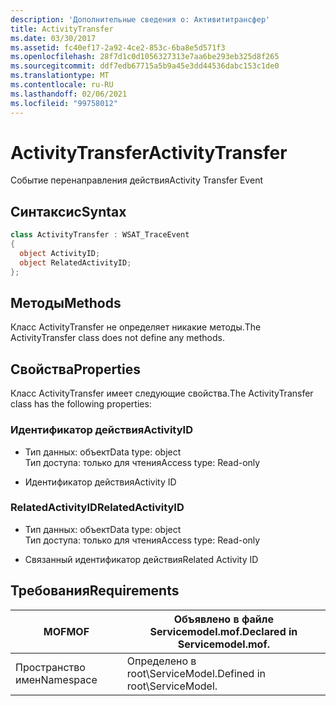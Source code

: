```yaml
---
description: 'Дополнительные сведения о: Активититрансфер'
title: ActivityTransfer
ms.date: 03/30/2017
ms.assetid: fc40ef17-2a92-4ce2-853c-6ba8e5d571f3
ms.openlocfilehash: 28f7d1c0d1056327313e7aa6be293eb325d8f265
ms.sourcegitcommit: ddf7edb67715a5b9a45e3dd44536dabc153c1de0
ms.translationtype: MT
ms.contentlocale: ru-RU
ms.lasthandoff: 02/06/2021
ms.locfileid: "99758012"
---
```

# <a name="activitytransfer"></a><span data-ttu-id="a28c1-103">ActivityTransfer</span><span class="sxs-lookup"><span data-stu-id="a28c1-103">ActivityTransfer</span></span>

<span data-ttu-id="a28c1-104">Событие перенаправления действия</span><span class="sxs-lookup"><span data-stu-id="a28c1-104">Activity Transfer Event</span></span>  
  
## <a name="syntax"></a><span data-ttu-id="a28c1-105">Синтаксис</span><span class="sxs-lookup"><span data-stu-id="a28c1-105">Syntax</span></span>  
  
```csharp
class ActivityTransfer : WSAT_TraceEvent  
{  
  object ActivityID;  
  object RelatedActivityID;  
};  
```  
  
## <a name="methods"></a><span data-ttu-id="a28c1-106">Методы</span><span class="sxs-lookup"><span data-stu-id="a28c1-106">Methods</span></span>  

 <span data-ttu-id="a28c1-107">Класс ActivityTransfer не определяет никакие методы.</span><span class="sxs-lookup"><span data-stu-id="a28c1-107">The ActivityTransfer class does not define any methods.</span></span>  
  
## <a name="properties"></a><span data-ttu-id="a28c1-108">Свойства</span><span class="sxs-lookup"><span data-stu-id="a28c1-108">Properties</span></span>  

 <span data-ttu-id="a28c1-109">Класс ActivityTransfer имеет следующие свойства.</span><span class="sxs-lookup"><span data-stu-id="a28c1-109">The ActivityTransfer class has the following properties:</span></span>  
  
### <a name="activityid"></a><span data-ttu-id="a28c1-110">Идентификатор действия</span><span class="sxs-lookup"><span data-stu-id="a28c1-110">ActivityID</span></span>  
  
- <span data-ttu-id="a28c1-111">Тип данных: объект</span><span class="sxs-lookup"><span data-stu-id="a28c1-111">Data type: object</span></span>  
    <span data-ttu-id="a28c1-112">Тип доступа: только для чтения</span><span class="sxs-lookup"><span data-stu-id="a28c1-112">Access type: Read-only</span></span>  
  
- <span data-ttu-id="a28c1-113">Идентификатор действия</span><span class="sxs-lookup"><span data-stu-id="a28c1-113">Activity ID</span></span>  
  
### <a name="relatedactivityid"></a><span data-ttu-id="a28c1-114">RelatedActivityID</span><span class="sxs-lookup"><span data-stu-id="a28c1-114">RelatedActivityID</span></span>  
  
- <span data-ttu-id="a28c1-115">Тип данных: объект</span><span class="sxs-lookup"><span data-stu-id="a28c1-115">Data type: object</span></span>  
    <span data-ttu-id="a28c1-116">Тип доступа: только для чтения</span><span class="sxs-lookup"><span data-stu-id="a28c1-116">Access type: Read-only</span></span>  
  
- <span data-ttu-id="a28c1-117">Связанный идентификатор действия</span><span class="sxs-lookup"><span data-stu-id="a28c1-117">Related Activity ID</span></span>  
  
## <a name="requirements"></a><span data-ttu-id="a28c1-118">Требования</span><span class="sxs-lookup"><span data-stu-id="a28c1-118">Requirements</span></span>  
  
|<span data-ttu-id="a28c1-119">MOF</span><span class="sxs-lookup"><span data-stu-id="a28c1-119">MOF</span></span>|<span data-ttu-id="a28c1-120">Объявлено в файле Servicemodel.mof.</span><span class="sxs-lookup"><span data-stu-id="a28c1-120">Declared in Servicemodel.mof.</span></span>|  
|---------|-----------------------------------|  
|<span data-ttu-id="a28c1-121">Пространство имен</span><span class="sxs-lookup"><span data-stu-id="a28c1-121">Namespace</span></span>|<span data-ttu-id="a28c1-122">Определено в root\ServiceModel.</span><span class="sxs-lookup"><span data-stu-id="a28c1-122">Defined in root\ServiceModel.</span></span>|
